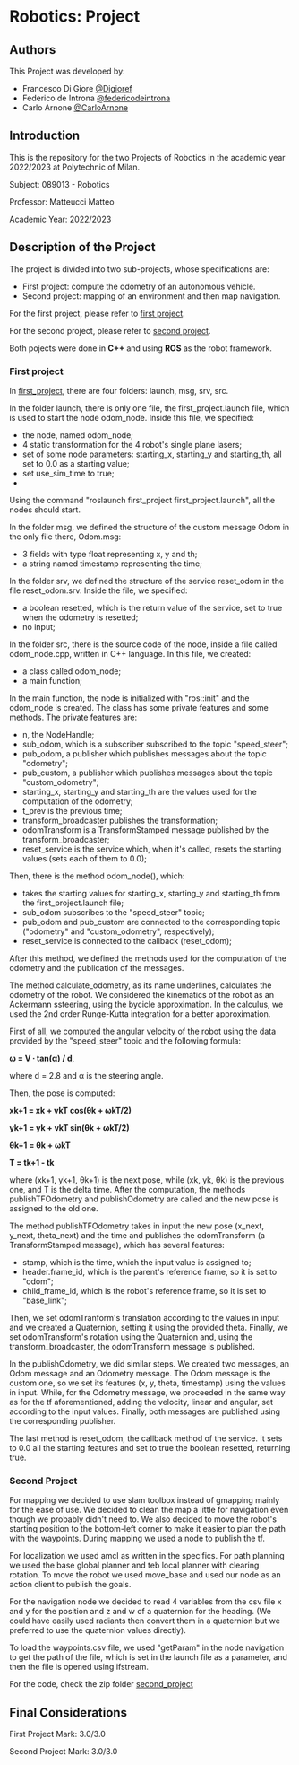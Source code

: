 # Robotics: Project

## Authors
This Project was developed by:
- Francesco Di Giore [@Digioref](https://github.com/Digioref)
- Federico de Introna [@federicodeintrona](https://github.com/federicodeintrona)  
- Carlo Arnone [@CarloArnone](https://github.com/CarloArnone)

## Introduction
This is the repository for the two Projects of Robotics in the academic year 2022/2023 at Polytechnic of Milan.

Subject: 089013 - Robotics

Professor: Matteucci Matteo

Academic Year: 2022/2023

## Description of the Project
The project is divided into two sub-projects, whose specifications are:
- First project: compute the odometry of an autonomous vehicle.
- Second project: mapping of an environment and then map navigation.

For the first project, please refer to [first project](Specifications/first_project_2023.pdf).

For the second project, please refer to [second project](Specifications/second_project_2023.pdf).

Both pojects were done in **C++** and using **ROS** as the robot framework.

### First project
In [first_project](first_project.zip), there are four folders: launch, msg, srv, src.

In the folder launch, there is only one file, the first_project.launch file, which is used to start the node odom_node. Inside this file, we specified:
- the node, named odom_node;
- 4 static transformation for the 4 robot's single plane lasers;
- set of some node parameters: starting_x, starting_y and starting_th, all set to 0.0 as a starting value;
- set use_sim_time to true;
- 
Using the command "roslaunch first_project first_project.launch", all the nodes should start.

In the folder msg, we defined the structure of the custom message Odom in the only file there, Odom.msg:
- 3 fields with type float representing x, y and th;
- a string named timestamp representing the time;

In the folder srv, we defined the structure of the service reset_odom in the file reset_odom.srv. Inside the file, we specified:
- a boolean resetted, which is the return value of the service, set to true when the odometry is resetted;
- no input;

In the folder src, there is the source code of the node, inside a file called odom_node.cpp, written in C++ language. In this file, we created:
- a class called odom_node;
- a main function;

In the main function, the node is initialized with "ros::init" and the odom_node is created.
The class has some private features and some methods.
The private features are:
- n, the NodeHandle;
- sub_odom, which is a subscriber subscribed to the topic "speed_steer";
- pub_odom, a publisher which publishes messages about the topic "odometry";
- pub_custom, a publisher which publishes messages about the topic "custom_odometry";
- starting_x, starting_y and starting_th are the values used for the computation of the odometry;
- t_prev is the previous time;
- transform_broadcaster publishes the transformation;
- odomTransform is a TransformStamped message published by the transform_broadcaster;
- reset_service is the service which, when it's called, resets the starting values (sets each of them to 0.0);

Then, there is the method odom_node(), which:
- takes the starting values for starting_x, starting_y and starting_th from the first_project.launch file;
- sub_odom subscribes to the "speed_steer" topic;
- pub_odom and pub_custom are connected to the corresponding topic ("odometry" and "custom_odometry", respectively);
- reset_service is connected to the callback (reset_odom);

After this method, we defined the methods used for the computation of the odometry and the publication of the messages.

The method calculate_odometry, as its name underlines, calculates the odometry of the robot. We considered the kinematics of the robot as an Ackermann ssteering, using the bycicle approximation. In the calculus, we used the 2nd order Runge-Kutta integration for a better approximation.

First of all, we computed the angular velocity of the robot using the data provided by the "speed_steer" topic and the following formula:

**ω = V ∙ tan(α) / d**, 

where d = 2.8 and α is the steering angle.

Then, the pose is computed:

**xk+1 = xk + vkT cos(θk + ωkT/2)**

**yk+1 = yk + vkT sin(θk + ωkT/2)**

**θk+1 = θk + ωkT**

**T = tk+1 - tk**

where (xk+1, yk+1, θk+1) is the next pose, while (xk, yk, θk) is the previous one, and T is the delta time.
After the computation, the methods publishTFOdometry and publishOdometry are called and the new pose is assigned to the old one.

The method publishTFOdometry takes in input the new pose (x_next, y_next, theta_next) and the time and publishes the odomTransform (a TransformStamped message), which has several features:
- stamp, which is the time, which the input value is assigned to;
- header.frame_id, which is the parent's reference frame, so it is set to "odom";
- child_frame_id, which is the robot's reference frame, so it is set to "base_link";

Then, we set odomTranform's translation according to the values in input and we created a Quaternion, setting it using the provided theta. Finally, we set odomTransform's rotation using the Quaternion and, using the transform_broadcaster, the odomTransform message is published.

In the publishOdometry, we did similar steps. We created two messages, an Odom message and an Odometry message. The Odom message is the custom one, so we set its features (x, y, theta, timestamp) using the values in input. While, for the Odometry message, we proceeded in the same way as for the tf aforementioned, adding the velocity, linear and angular, set according to the input values. Finally, both messages are published using the corresponding publisher.

The last method is reset_odom, the callback method of the service. It sets to 0.0 all the starting features and set to true the boolean resetted, returning true.

### Second Project
For mapping we decided to use slam toolbox instead of gmapping mainly for the ease of use.
We decided to clean the map a little for navigation even though we probably didn't need to. 
We also decided to move the robot's starting position to the bottom-left corner to make it easier to plan the path with the waypoints.
During mapping we used a node to publish the tf.

For localization we used amcl as written in the specifics.
For path planning we used the base global planner and teb local planner with clearing rotation.
To move the robot we used move_base and used our node as an action client to publish the goals.

For the navigation node we decided to read 4 variables from the csv file x and y for the position and z and w of a quaternion for the heading. (We could have easily used radiants then convert them in a quaternion but we preferred to use the quaternion values directly).

To load the waypoints.csv file, we used "getParam" in the node navigation to get the path of the file, which is set in the launch file as a parameter, and then the file is opened using ifstream.

For the code, check the zip folder [second_project](second_project.zip)

## Final Considerations
First Project Mark: 3.0/3.0

Second Project Mark: 3.0/3.0
